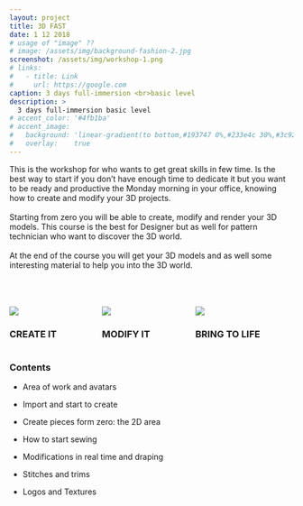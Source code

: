 ```yaml
---
layout: project
title: 3D FAST
date: 1 12 2018
# usage of "image" ??
# image: /assets/img/background-fashion-2.jpg
screenshot: /assets/img/workshop-1.png
# links:
#   - title: Link
#     url: https://google.com
caption: 3 days full-immersion <br>basic level
description: >
  3 days full-immersion basic level
# accent_color: '#4fb1ba'
# accent_image:
#   background: 'linear-gradient(to bottom,#193747 0%,#233e4c 30%,#3c929e 50%,#d5d5d4 70%,#cdccc8 100%)'
#   overlay:    true
---
```


This is the workshop for who wants to get great skills in few time. Is the best way to start if you don’t have enough time to dedicate it but you want to be ready and productive the Monday morning in your office, knowing how to create and modify your 3D projects.
<br>
<br>
Starting from zero you will be able to create, modify and render your 3D models. This course is the best for Designer but as well for pattern technician who want to discover the 3D world.
<br>
<br>
At the end of the course you will get your 3D models and as well some interesting material to help you into the 3D world.

<br>
<br>
<br>

<div class="columns">
  <div class="column column-1-3">
    <div class="project-card">
      <div class="project-card-img img-custom">
        <img src="../../assets/img/hero-icon_create.png"/>
      </div>
      <h3 class="project-card-title">
        CREATE IT
      </h3>
    </div>
  </div>
  <div class="column column-1-3">
    <div class="project-card">
      <div class="project-card-img img-custom">
        <img src="../../assets/img/hero-icon_modify.png"/>
      </div>
      <h3 class="project-card-title">
        MODIFY IT
      </h3>
    </div>
  </div>
  <div class="column column-1-3">
    <div class="project-card">
      <div class="project-card-img img-custom">
        <img src="../../assets/img/hero-icon_life.png"/>
      </div>
      <h3 class="project-card-title">
        BRING TO LIFE
      </h3>
    </div>
  </div>
</div>

<h3>Contents</h3>

* Area of work and avatars

* Import and start to create

* Create pieces form zero: the 2D area

* How to start sewing

* Modifications in real time and draping

* Stitches and trims

* Logos and Textures
